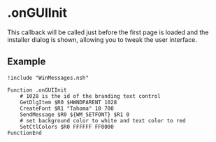 # .onGUIInit

This callback will be called just before the first page is loaded and the installer dialog is shown, allowing you to tweak the user interface.

## Example

	!include "WinMessages.nsh"

	Function .onGUIInit
		# 1028 is the id of the branding text control
		GetDlgItem $R0 $HWNDPARENT 1028
		CreateFont $R1 "Tahoma" 10 700
		SendMessage $R0 ${WM_SETFONT} $R1 0
		# set background color to white and text color to red
		SetCtlColors $R0 FFFFFF FF0000
	FunctionEnd
